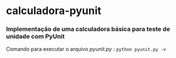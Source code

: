 # calculadora-pyunit
### Implementação de uma calculadora básica para teste de unidade com PyUnit

Comando para executar o arquivo *pyunit.py* : `python pyunit.py -v`

